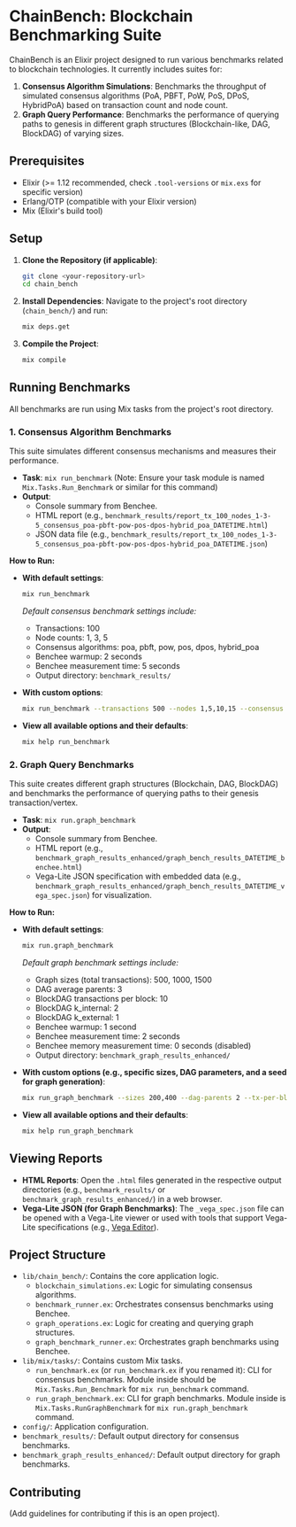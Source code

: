 # ChainBench: Blockchain Benchmarking Suite

ChainBench is an Elixir project designed to run various benchmarks related to blockchain technologies. It currently includes suites for:

1.  **Consensus Algorithm Simulations**: Benchmarks the throughput of simulated consensus algorithms (PoA, PBFT, PoW, PoS, DPoS, HybridPoA) based on transaction count and node count.
2.  **Graph Query Performance**: Benchmarks the performance of querying paths to genesis in different graph structures (Blockchain-like, DAG, BlockDAG) of varying sizes.

## Prerequisites

* Elixir (>= 1.12 recommended, check `.tool-versions` or `mix.exs` for specific version)
* Erlang/OTP (compatible with your Elixir version)
* Mix (Elixir's build tool)

## Setup

1.  **Clone the Repository (if applicable)**:
    ```bash
    git clone <your-repository-url>
    cd chain_bench
    ```

2.  **Install Dependencies**:
    Navigate to the project's root directory (`chain_bench/`) and run:
    ```bash
    mix deps.get
    ```

3.  **Compile the Project**:
    ```bash
    mix compile
    ```

## Running Benchmarks

All benchmarks are run using Mix tasks from the project's root directory.

### 1. Consensus Algorithm Benchmarks

This suite simulates different consensus mechanisms and measures their performance.

* **Task**: `mix run_benchmark` (Note: Ensure your task module is named `Mix.Tasks.Run_Benchmark` or similar for this command)
* **Output**:
    * Console summary from Benchee.
    * HTML report (e.g., `benchmark_results/report_tx_100_nodes_1-3-5_consensus_poa-pbft-pow-pos-dpos-hybrid_poa_DATETIME.html`)
    * JSON data file (e.g., `benchmark_results/report_tx_100_nodes_1-3-5_consensus_poa-pbft-pow-pos-dpos-hybrid_poa_DATETIME.json`)

**How to Run:**

* **With default settings**:
    ```bash
    mix run_benchmark
    ```
    *Default consensus benchmark settings include:*
    * Transactions: 100
    * Node counts: 1, 3, 5
    * Consensus algorithms: poa, pbft, pow, pos, dpos, hybrid_poa
    * Benchee warmup: 2 seconds
    * Benchee measurement time: 5 seconds
    * Output directory: `benchmark_results/`

* **With custom options**:
    ```bash
    mix run_benchmark --transactions 500 --nodes 1,5,10,15 --consensus pow,pos --warmup 1 --time 3 --output my_consensus_reports
    ```

* **View all available options and their defaults**:
    ```bash
    mix help run_benchmark
    ```

### 2. Graph Query Benchmarks

This suite creates different graph structures (Blockchain, DAG, BlockDAG) and benchmarks the performance of querying paths to their genesis transaction/vertex.

* **Task**: `mix run.graph_benchmark`
* **Output**:
    * Console summary from Benchee.
    * HTML report (e.g., `benchmark_graph_results_enhanced/graph_bench_results_DATETIME_benchee.html`)
    * Vega-Lite JSON specification with embedded data (e.g., `benchmark_graph_results_enhanced/graph_bench_results_DATETIME_vega_spec.json`) for visualization.

**How to Run:**

* **With default settings**:
    ```bash
    mix run.graph_benchmark
    ```
    *Default graph benchmark settings include:*
    * Graph sizes (total transactions): 500, 1000, 1500
    * DAG average parents: 3
    * BlockDAG transactions per block: 10
    * BlockDAG k_internal: 2
    * BlockDAG k_external: 1
    * Benchee warmup: 1 second
    * Benchee measurement time: 2 seconds
    * Benchee memory measurement time: 0 seconds (disabled)
    * Output directory: `benchmark_graph_results_enhanced/`

* **With custom options (e.g., specific sizes, DAG parameters, and a seed for graph generation)**:
    ```bash
    mix run_graph_benchmark --sizes 200,400 --dag-parents 2 --tx-per-block 5 --seed-graph 12345 --output-dir custom_graph_reports
    ```

* **View all available options and their defaults**:
    ```bash
    mix help run_graph_benchmark
    ```

## Viewing Reports

* **HTML Reports**: Open the `.html` files generated in the respective output directories (e.g., `benchmark_results/` or `benchmark_graph_results_enhanced/`) in a web browser.
* **Vega-Lite JSON (for Graph Benchmarks)**: The `_vega_spec.json` file can be opened with a Vega-Lite viewer or used with tools that support Vega-Lite specifications (e.g., [Vega Editor](https://vega.github.io/editor/)).

## Project Structure

* `lib/chain_bench/`: Contains the core application logic.
    * `blockchain_simulations.ex`: Logic for simulating consensus algorithms.
    * `benchmark_runner.ex`: Orchestrates consensus benchmarks using Benchee.
    * `graph_operations.ex`: Logic for creating and querying graph structures.
    * `graph_benchmark_runner.ex`: Orchestrates graph benchmarks using Benchee.
* `lib/mix/tasks/`: Contains custom Mix tasks.
    * `run_benchmark.ex` (or `run_benchmark.ex` if you renamed it): CLI for consensus benchmarks. Module inside should be `Mix.Tasks.Run_Benchmark` for `mix run_benchmark` command.
    * `run_graph_benchmark.ex`: CLI for graph benchmarks. Module inside is `Mix.Tasks.RunGraphBenchmark` for `mix run.graph_benchmark` command.
* `config/`: Application configuration.
* `benchmark_results/`: Default output directory for consensus benchmarks.
* `benchmark_graph_results_enhanced/`: Default output directory for graph benchmarks.

## Contributing

(Add guidelines for contributing if this is an open project).
